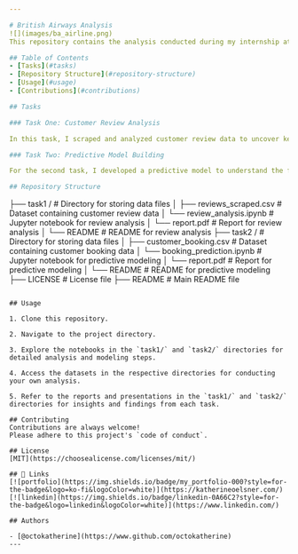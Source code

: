 ```yaml
---

# British Airways Analysis
![](images/ba_airline.png)  
This repository contains the analysis conducted during my internship at British Airways. The project aimed to gain insights from customer review data and build a predictive model to understand factors influencing buying behavior.

## Table of Contents
- [Tasks](#tasks)
- [Repository Structure](#repository-structure)
- [Usage](#usage)
- [Contributions](#contributions)

## Tasks

### Task One: Customer Review Analysis

In this task, I scraped and analyzed customer review data to uncover key insights and sentiments. From sentiment analysis to issue identification, we delved into the realm of customer reviews, extracting valuable insights to enhance the British Airways experience.

### Task Two: Predictive Model Building

For the second task, I developed a predictive model to understand the factors influencing buying behavior for British Airways. Leveraging machine learning techniques, the model aimed to predict customer preferences and behavior, helping the company tailor its services and offerings accordingly.

## Repository Structure

```
├── task1 /                      # Directory for storing data files
│   ├── reviews_scraped.csv      # Dataset containing customer review data
│   └── review_analysis.ipynb    # Jupyter notebook for review analysis
│   └── report.pdf               # Report for review analysis
│   └── README                   # README for review analysis
├── task2 /                      # Directory for storing data files
│   ├── customer_booking.csv     # Dataset containing customer booking data
│   └── booking_prediction.ipynb # Jupyter notebook for predictive modeling
│   └── report.pdf               # Report for predictive modeling
│   └── README                   # README for predictive modeling
├── LICENSE                      # License file
├── README                       # Main README file
```

## Usage

1. Clone this repository.

2. Navigate to the project directory.

3. Explore the notebooks in the `task1/` and `task2/` directories for detailed analysis and modeling steps.

4. Access the datasets in the respective directories for conducting your own analysis.

5. Refer to the reports and presentations in the `task1/` and `task2/` directories for insights and findings from each task.

## Contributing
Contributions are always welcome!
Please adhere to this project's `code of conduct`.

## License
[MIT](https://choosealicense.com/licenses/mit/)

## 🔗 Links
[![portfolio](https://img.shields.io/badge/my_portfolio-000?style=for-the-badge&logo=ko-fi&logoColor=white)](https://katherineoelsner.com/)
[![linkedin](https://img.shields.io/badge/linkedin-0A66C2?style=for-the-badge&logo=linkedin&logoColor=white)](https://www.linkedin.com/)

## Authors

- [@octokatherine](https://www.github.com/octokatherine)
---
```

